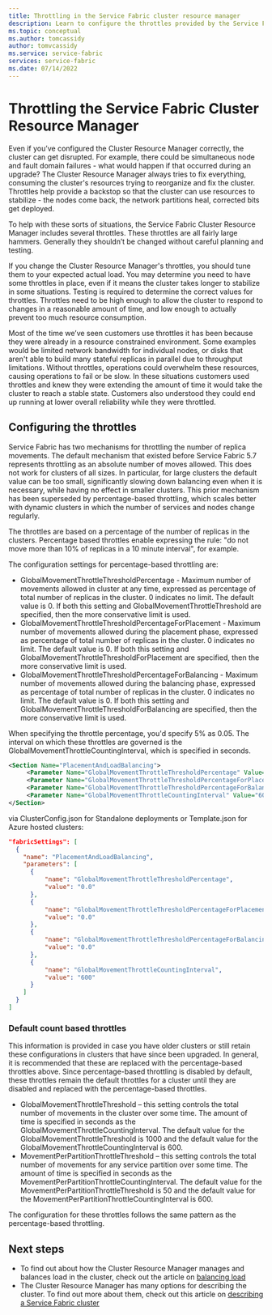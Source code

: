 ```yaml
---
title: Throttling in the Service Fabric cluster resource manager 
description: Learn to configure the throttles provided by the Service Fabric Cluster Resource Manager.
ms.topic: conceptual
ms.author: tomcassidy
author: tomvcassidy
ms.service: service-fabric
services: service-fabric
ms.date: 07/14/2022
---
```


# Throttling the Service Fabric Cluster Resource Manager
Even if you’ve configured the Cluster Resource Manager correctly, the cluster can get disrupted. For example, there could be simultaneous node and fault domain failures - what would happen if that occurred during an upgrade? The Cluster Resource Manager always tries to fix everything, consuming the cluster's resources trying to reorganize and fix the cluster. Throttles help provide a backstop so that the cluster can use resources to stabilize - the nodes come back, the network partitions heal, corrected bits get deployed.

To help with these sorts of situations, the Service Fabric Cluster Resource Manager includes several throttles. These throttles are all fairly large hammers. Generally they shouldn’t be changed without careful planning and testing.

If you change the Cluster Resource Manager's throttles, you should tune them to your expected actual load. You may determine you need to have some throttles in place, even if it means the cluster takes longer to stabilize in some situations. Testing is required to determine the correct values for throttles. Throttles need to be high enough to allow the cluster to respond to changes in a reasonable amount of time, and low enough to actually prevent too much resource consumption. 

Most of the time we’ve seen customers use throttles it has been because they were already in a resource constrained environment. Some examples would be limited network bandwidth for individual nodes, or disks that aren't able to build many stateful replicas in parallel due to throughput limitations. Without throttles, operations could overwhelm these resources, causing operations to fail or be slow. In these situations customers used throttles and knew they were extending the amount of time it would take the cluster to reach a stable state. Customers also understood they could end up running at lower overall reliability while they were throttled.


## Configuring the throttles

Service Fabric has two mechanisms for throttling the number of replica movements. The default mechanism that existed before Service Fabric 5.7 represents throttling as an absolute number of moves allowed. This does not work for clusters of all sizes. In particular, for large clusters the default value can be too small, significantly slowing down balancing even when it is necessary, while having no effect in smaller clusters. This prior mechanism has been superseded by percentage-based throttling, which scales better with dynamic clusters in which the number of services and nodes change regularly.

The throttles are based on a percentage of the number of replicas in the clusters. Percentage based throttles enable expressing the rule: "do not move more than 10% of replicas in a 10 minute interval", for example.

The configuration settings for percentage-based throttling are:

  - GlobalMovementThrottleThresholdPercentage - Maximum number of movements allowed in cluster at any time, expressed as percentage of total number of replicas in the cluster. 0 indicates no limit. The default value is 0. If both this setting and GlobalMovementThrottleThreshold are specified, then the more conservative limit is used.
  - GlobalMovementThrottleThresholdPercentageForPlacement - Maximum number of movements allowed during the placement phase, expressed as percentage of total number of replicas in the cluster. 0 indicates no limit. The default value is 0. If both this setting and GlobalMovementThrottleThresholdForPlacement are specified, then the more conservative limit is used.
  - GlobalMovementThrottleThresholdPercentageForBalancing - Maximum number of movements allowed during the balancing phase, expressed as percentage of total number of replicas in the cluster. 0 indicates no limit. The default value is 0. If both this setting and GlobalMovementThrottleThresholdForBalancing are specified, then the more conservative limit is used.

When specifying the throttle percentage, you'd specify 5% as 0.05. The interval on which these throttles are governed is the GlobalMovementThrottleCountingInterval, which is specified in seconds.


``` xml
<Section Name="PlacementAndLoadBalancing">
     <Parameter Name="GlobalMovementThrottleThresholdPercentage" Value="0" />
     <Parameter Name="GlobalMovementThrottleThresholdPercentageForPlacement" Value="0" />
     <Parameter Name="GlobalMovementThrottleThresholdPercentageForBalancing" Value="0" />
     <Parameter Name="GlobalMovementThrottleCountingInterval" Value="600" />
</Section>
```

via ClusterConfig.json for Standalone deployments or Template.json for Azure hosted clusters:

```json
"fabricSettings": [
  {
    "name": "PlacementAndLoadBalancing",
    "parameters": [
      {
          "name": "GlobalMovementThrottleThresholdPercentage",
          "value": "0.0"
      },
      {
          "name": "GlobalMovementThrottleThresholdPercentageForPlacement",
          "value": "0.0"
      },
      {
          "name": "GlobalMovementThrottleThresholdPercentageForBalancing",
          "value": "0.0"
      },
      {
          "name": "GlobalMovementThrottleCountingInterval",
          "value": "600"
      }
    ]
  }
]
```

### Default count based throttles
This information is provided in case you have older clusters or still retain these configurations in clusters that have since been upgraded. In general, it is recommended that these are replaced with the percentage-based throttles above. Since percentage-based throttling is disabled by default, these throttles remain the default throttles for a cluster until they are disabled and replaced with the percentage-based throttles. 

  - GlobalMovementThrottleThreshold – this setting controls the total number of movements in the cluster over some time. The amount of time is specified in seconds as the GlobalMovementThrottleCountingInterval. The default value for the GlobalMovementThrottleThreshold is 1000 and the default value for the GlobalMovementThrottleCountingInterval is 600.
  - MovementPerPartitionThrottleThreshold – this setting controls the total number of movements for any service partition over some time. The amount of time is specified in seconds as the MovementPerPartitionThrottleCountingInterval. The default value for the MovementPerPartitionThrottleThreshold is 50 and the default value for the MovementPerPartitionThrottleCountingInterval is 600.

The configuration for these throttles follows the same pattern as the percentage-based throttling.

## Next steps
- To find out about how the Cluster Resource Manager manages and balances load in the cluster, check out the article on [balancing load](service-fabric-cluster-resource-manager-balancing.md)
- The Cluster Resource Manager has many options for describing the cluster. To find out more about them, check out this article on [describing a Service Fabric cluster](service-fabric-cluster-resource-manager-cluster-description.md)

